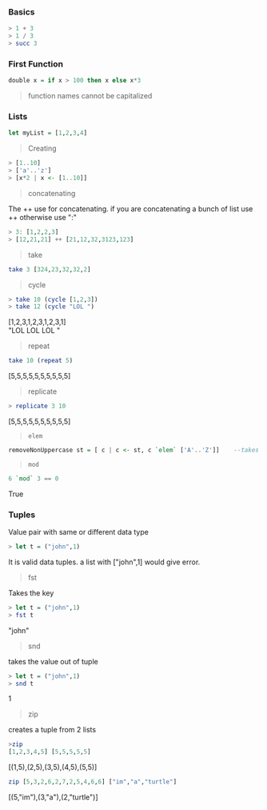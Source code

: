 ### Basics

```haskell
> 1 + 3
> 1 / 3
> succ 3 

```
### First Function
```haskell
double x = if x > 100 then x else x*3
```
> function names cannot be capitalized

### Lists
```hs
let myList = [1,2,3,4]
```

>Creating

```hs
> [1..10]
> ['a'..'z']
> [x*2 | x <- [1..10]]  
```

> concatenating

The ++ use for concatenating.
if you are concatenating a bunch of list use ++ 
otherwise use ":"
```hs
> 3: [1,2,2,3]
> [12,21,21] ++ [21,12,32,3123,123]
```

> take 
```hs
take 3 [324,23,32,32,2]
```

> cycle
```hs
> take 10 (cycle [1,2,3])
> take 12 (cycle "LOL ")
```
[1,2,3,1,2,3,1,2,3,1]  
"LOL LOL LOL "   

> repeat 
```hs
take 10 (repeat 5) 
```
[5,5,5,5,5,5,5,5,5,5]  
> replicate
```hs 
> replicate 3 10
```
[5,5,5,5,5,5,5,5,5,5]  

> `elem`
```hs
removeNonUppercase st = [ c | c <- st, c `elem` ['A'..'Z']]    --takes a string str and removes uppercase letters
```

> `mod`
```hs
6 `mod` 3 == 0
```
True

### Tuples
Value pair with same or different data type
```hs
> let t = ("john",1)
```
It is valid data tuples. 
a list with ["john",1] would give error.

> fst

Takes the key
```hs
> let t = ("john",1)
> fst t
```
"john"

> snd

takes the value out of tuple
```hs
> let t = ("john",1)
> snd t
```
1

>zip

creates a tuple from 2 lists
```hs
>zip 
[1,2,3,4,5] [5,5,5,5,5]
```
[(1,5),(2,5),(3,5),(4,5),(5,5)]  
```hs
zip [5,3,2,6,2,7,2,5,4,6,6] ["im","a","turtle"]  
```
[(5,"im"),(3,"a"),(2,"turtle")]  
